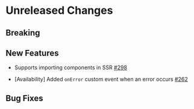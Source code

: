 # Unreleased Changes

## Breaking

## New Features

- Supports importing components in SSR [#298](https://github.com/nylas/components/pull/298)

- [Availability] Added `onError` custom event when an error occurs [#262](https://github.com/nylas/components/pull/262)

## Bug Fixes
